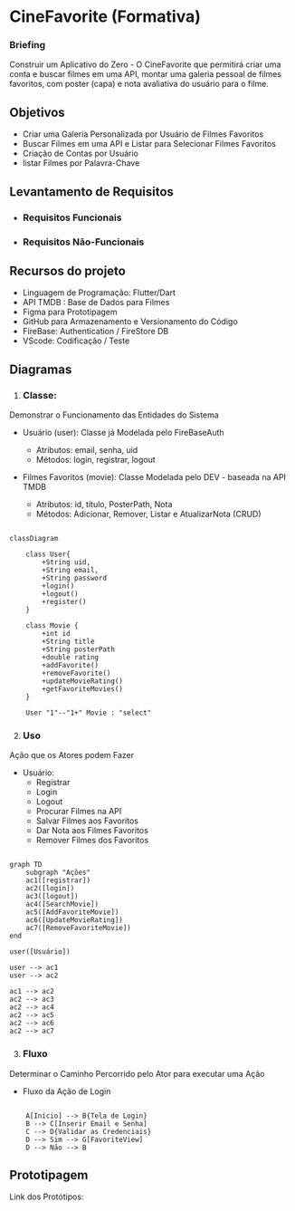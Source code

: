 # CineFavorite (Formativa)

### Briefing
Construir um Aplicativo do Zero - O CineFavorite que permitirá criar uma conta e buscar filmes em uma API, montar uma galeria pessoal de filmes favoritos, com poster (capa) e nota avaliativa do usuário para o filme.

## Objetivos
- Criar uma Galeria Personalizada por Usuário de Filmes Favoritos
- Buscar Filmes em uma API e Listar para Selecionar Filmes Favoritos
- Criação de Contas por Usuário
- listar Filmes por Palavra-Chave

## Levantamento de Requisitos
- ### Requisitos Funcionais
- ### Requisitos Não-Funcionais

## Recursos do projeto
- Linguagem de Programação: Flutter/Dart
- API TMDB : Base de Dados para Filmes
- Figma para Prototipagem
- GitHub para Armazenamento e Versionamento do Código 
- FireBase: Authentication / FireStore DB
- VScode: Codificação / Teste

## Diagramas
1. ### Classe:
Demonstrar o Funcionamento das Entidades do Sistema
- Usuário (user): Classe já Modelada pelo FireBaseAuth
    - Atributos: email, senha, uid
    - Métodos: login, registrar, logout

- Filmes Favoritos (movie): Classe Modelada pelo DEV - baseada na API TMDB
    - Atributos: id, título, PosterPath, Nota
    - Métodos: Adicionar, Remover, Listar e AtualizarNota (CRUD)

```mermaid

classDiagram

    class User{
        +String uid,
        +String email,
        +String password
        +login()
        +logout()
        +register()
    }

    class Movie {
        +int id
        +String title
        +String posterPath
        +double rating
        +addFavorite()
        +removeFavorite()
        +updateMovieRating()
        +getFavoriteMovies()
    }

    User "1"--"1+" Movie : "select"

```

2. ### Uso
Ação que os Atores podem Fazer
- Usuário: 
    - Registrar
    - Login
    - Logout
    - Procurar Filmes na API
    - Salvar Filmes aos Favoritos
    - Dar Nota aos Filmes Favoritos
    - Remover Filmes dos Favoritos

```mermaid

graph TD
    subgraph "Ações"
    ac1([registrar])
    ac2([login])
    ac3([logout])
    ac4([SearchMovie])
    ac5([AddFavoriteMovie])
    ac6([UpdateMovieRating])
    ac7([RemoveFavoriteMovie])
end

user([Usuário])

user --> ac1
user --> ac2

ac1 --> ac2
ac2 --> ac3
ac2 --> ac4
ac2 --> ac5
ac2 --> ac6
ac2 --> ac7

```

3. ### Fluxo
Determinar o Caminho Percorrido pelo Ator para executar uma Ação

- Fluxo da Ação de Login

```mermaid

    A[Início] --> B{Tela de Login}
    B --> C[Inserir Email e Senha]
    C --> D{Validar as Credenciais}
    D --> Sim --> G[FavoriteView]
    D --> Não --> B

```

## Prototipagem

Link dos Protótipos: 